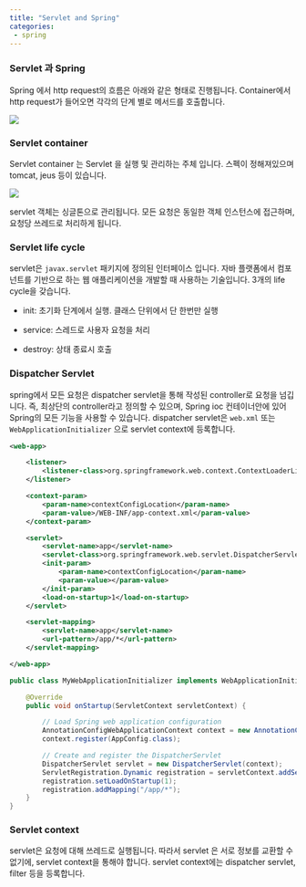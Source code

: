 ```yaml
---
title: "Servlet and Spring"
categories:
 - spring
---
```


### Servlet 과 Spring

Spring 에서 http request의 흐름은 아래와 같은 형태로 진행됩니다. Container에서 http request가 들어오면 각각의 단계 별로 메서드를 호출합니다. 

<img src="{{site.baseurl}}/assets/img/http-request-flow.png">

### Servlet container
Servlet container 는 Servlet 을 실행 및 관리하는 주체 입니다. 스펙이 정해져있으며 tomcat, jeus 등이 있습니다.

<img src="{{site.baseurl}}/assets/img/servlet-thread.png">

servlet 객체는 싱글톤으로 관리됩니다. 모든 요청은 동일한 객체 인스턴스에 접근하며, 요청당 쓰레드로 처리하게 됩니다.

### Servlet life cycle
servlet은 `javax.servlet` 패키지에 정의된 인터페이스 입니다. 자바 플랫폼에서 컴포넌트를 기반으로 하는 웹 애플리케이션을 개발할 때 사용하는 기술입니다. 3개의 life cycle을 갖습니다.
- init: 초기화 단계에서 실행. 클래스 단위에서 단 한번만 실행

- service: 스레드로 사용자 요청을 처리

- destroy: 상태 종료시 호출


### Dispatcher Servlet
spring에서 모든 요청은 dispatcher servlet을 통해 작성된 controller로 요청을 넘깁니다. 즉, 최상단의 controller라고 정의할 수 있으며, Spring ioc 컨테이너안에 있어 Spring의 모든 기능을 사용할 수 있습니다. dispatcher servlet은 `web.xml` 또는 `WebApplicationInitializer` 으로 servlet context에 등록합니다.

```xml
<web-app>

    <listener>
        <listener-class>org.springframework.web.context.ContextLoaderListener</listener-class>
    </listener>

    <context-param>
        <param-name>contextConfigLocation</param-name>
        <param-value>/WEB-INF/app-context.xml</param-value>
    </context-param>

    <servlet>
        <servlet-name>app</servlet-name>
        <servlet-class>org.springframework.web.servlet.DispatcherServlet</servlet-class>
        <init-param>
            <param-name>contextConfigLocation</param-name>
            <param-value></param-value>
        </init-param>
        <load-on-startup>1</load-on-startup>
    </servlet>

    <servlet-mapping>
        <servlet-name>app</servlet-name>
        <url-pattern>/app/*</url-pattern>
    </servlet-mapping>

</web-app>
```

```java
public class MyWebApplicationInitializer implements WebApplicationInitializer {

    @Override
    public void onStartup(ServletContext servletContext) {

        // Load Spring web application configuration
        AnnotationConfigWebApplicationContext context = new AnnotationConfigWebApplicationContext();
        context.register(AppConfig.class);

        // Create and register the DispatcherServlet
        DispatcherServlet servlet = new DispatcherServlet(context);
        ServletRegistration.Dynamic registration = servletContext.addServlet("app", servlet);
        registration.setLoadOnStartup(1);
        registration.addMapping("/app/*");
    }
}
```

### Servlet context

servlet은 요청에 대해 쓰레드로 실행됩니다. 따라서 servlet 은 서로 정보를 교환할 수 없기에, servlet context을 통해야 합니다. servlet context에는 dispatcher servlet, filter 등을 등록합니다.